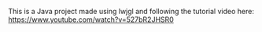 This is a Java project made using lwjgl and following the tutorial video here: https://www.youtube.com/watch?v=527bR2JHSR0